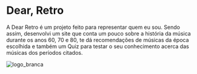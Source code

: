 # Dear, Retro

A Dear Retro é um projeto feito para representar quem eu sou.
Sendo assim, desenvolvi um site que conta um pouco sobre a história da música durante os anos 60, 70 e 80, te dá recomendações de músicas da época escolhida e também um Quiz para testar o seu conhecimento acerca das músicas dos períodos citados.


![logo_branca](https://user-images.githubusercontent.com/111246981/235409775-c2de6f5a-85b4-4cb0-a043-05b8a9971cdd.png)
